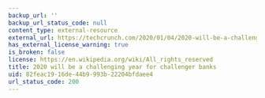 ```yaml
---
backup_url: ''
backup_url_status_code: null
content_type: external-resource
external_url: https://techcrunch.com/2020/01/04/2020-will-be-a-challenging-year-for-challenger-banks/
has_external_license_warning: true
is_broken: false
license: https://en.wikipedia.org/wiki/All_rights_reserved
title: 2020 will be a challenging year for challenger banks
uid: 82feac19-16de-44b9-993b-22204bfdaee4
url_status_code: 200
---
```

